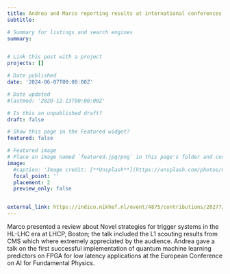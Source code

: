 ```yaml
---
title: Andrea and Marco reporting results at international conferences
subtitle: 

# Summary for listings and search engines
summary: 


# Link this post with a project
projects: []

# Date published
date: '2024-06-07T00:00:00Z'

# Date updated
#lastmod: '2020-12-13T00:00:00Z'

# Is this an unpublished draft?
draft: false

# Show this page in the Featured widget?
featured: false

# Featured image
# Place an image named `featured.jpg/png` in this page's folder and customize its options here.
image:
  #caption: 'Image credit: [**Unsplash**](https://unsplash.com/photos/CpkOjOcXdUY)'
  focal_point: ''
  placement: 2
  preview_only: false


external_link: https://indico.nikhef.nl/event/4875/contributions/20277/
---
```


Marco presented a review about Novel strategies for trigger systems in
the HL-LHC era at LHCP, Boston; the talk included the L1 scouting
results from CMS which where extremely appreciated by the audience.
Andrea gave a talk on the first successful implementation of quantum
machine learning predictors on FPGA for low latency applications at
the European Conference on AI for Fundamental Physics. 
